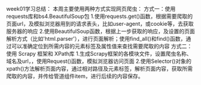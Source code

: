 week01学习总结：
本周主要使用两种方式实现网页爬虫：
方式一：使用requests库和bs4.BeautifulSoup包
	1.使用requests.get()函数，根据需要爬取的页面url，及模拟浏览器用到的请求表头，比如user-agent，或cookie等，去获取服务器的响应
	2.使用BeautifulSoup函数，根据上一步获取的响应，及设置的页面解析方式（比如'html.parser'），进行页面解析；使用find_all()和find()函数，通过可以准确定位到所需内容的元素标签及属性值来查找需要爬取的内容
方式二：使用 Scrapy 框架和 XPath库
	1.生成Scrapy框架的各模块文件，设置爬虫名称、域名及url，，使用Request()函数，模拟浏览器访问页面
	2.使用Selector()对象的xpath()方法解析页面内容，通过相对路径及元素标签，解析页面内容，获取所需爬取的内容，并传给管道组件item，进行后续的内容保存。